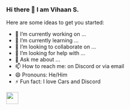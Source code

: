 ### Hi there 👋 I am Vihaan S.

Here are some ideas to get you started:

- 🔭 I’m currently working on ...
- 🌱 I’m currently learning ...
- 👯 I’m looking to collaborate on ...
- 🤔 I’m looking for help with ...
- 💬 Ask me about ...
- 📫 How to reach me: on Discord or via email
- 😄 Pronouns: He/Him
- ⚡ Fun fact: I love Cars and Discord


<img height="32" width="32" src="https://cdn.jsdelivr.net/npm/simple-icons@v6/icons/youtube.svg" />
